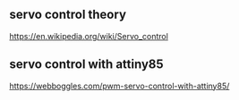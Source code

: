 ## servo control theory
https://en.wikipedia.org/wiki/Servo_control

## servo control with attiny85
https://webboggles.com/pwm-servo-control-with-attiny85/

